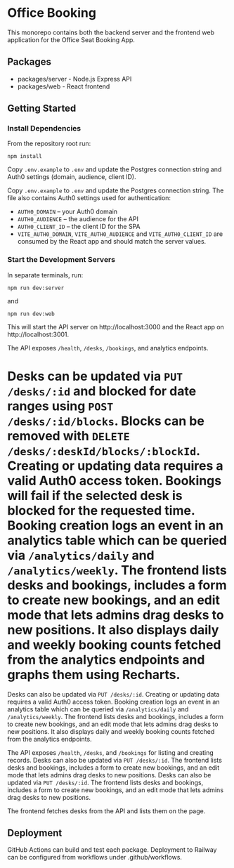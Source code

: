 # Office Booking

This monorepo contains both the backend server and the frontend web application for the Office Seat Booking App.

## Packages

- packages/server - Node.js Express API
- packages/web - React frontend

## Getting Started

### Install Dependencies

From the repository root run:

```
npm install
```

Copy `.env.example` to `.env` and update the Postgres connection string and
Auth0 settings (domain, audience, client ID).

Copy `.env.example` to `.env` and update the Postgres connection string.
The file also contains Auth0 settings used for authentication:

- `AUTH0_DOMAIN` – your Auth0 domain
- `AUTH0_AUDIENCE` – the audience for the API
- `AUTH0_CLIENT_ID` – the client ID for the SPA
- `VITE_AUTH0_DOMAIN`, `VITE_AUTH0_AUDIENCE` and `VITE_AUTH0_CLIENT_ID` are
  consumed by the React app and should match the server values.

### Start the Development Servers

In separate terminals, run:

```
npm run dev:server
```

and

```
npm run dev:web
```

This will start the API server on http://localhost:3000 and the React app on http://localhost:3001.

The API exposes `/health`, `/desks`, `/bookings`, and analytics endpoints.

Desks can be updated via `PUT /desks/:id` and blocked for date ranges using
`POST /desks/:id/blocks`.
Blocks can be removed with `DELETE /desks/:deskId/blocks/:blockId`.
Creating or updating data requires a valid Auth0 access token.
Bookings will fail if the selected desk is blocked for the requested time.
Booking creation logs an event in an analytics table which can be queried via `/analytics/daily` and `/analytics/weekly`.
The frontend lists desks and bookings, includes a form to create new bookings,
and an edit mode that lets admins drag desks to new positions. It also displays
daily and weekly booking counts fetched from the analytics endpoints and graphs
them using Recharts.
=======
Desks can also be updated via `PUT /desks/:id`.
Creating or updating data requires a valid Auth0 access token.
Booking creation logs an event in an analytics table which can be queried via `/analytics/daily` and `/analytics/weekly`.
The frontend lists desks and bookings, includes a form to create new bookings,
and an edit mode that lets admins drag desks to new positions. It also displays
daily and weekly booking counts fetched from the analytics endpoints.

The API exposes `/health`, `/desks`, and `/bookings` for listing and creating records.
Desks can also be updated via `PUT /desks/:id`.
The frontend lists desks and bookings, includes a form to create new bookings,
and an edit mode that lets admins drag desks to new positions.
Desks can also be updated via `PUT /desks/:id`.
The frontend lists desks and bookings, includes a form to create new bookings,
and an edit mode that lets admins drag desks to new positions.

The frontend fetches desks from the API and lists them on the page.


## Deployment

GitHub Actions can build and test each package. Deployment to Railway can be configured from workflows under .github/workflows.
